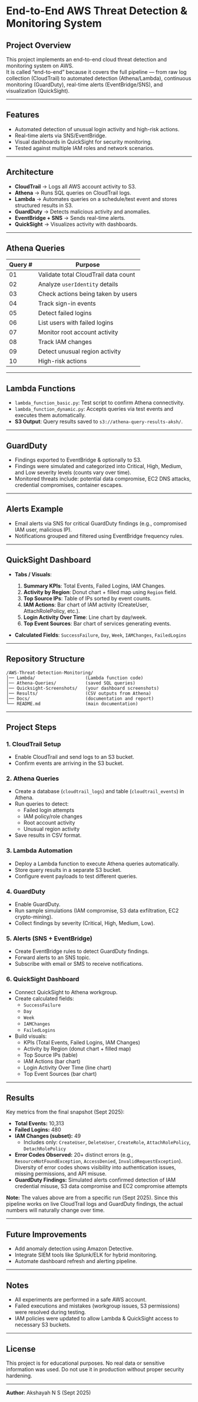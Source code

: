 # End-to-End AWS Threat Detection & Monitoring System

## Project Overview
This project implements an end-to-end cloud threat detection and monitoring system on AWS.  
It is called “end-to-end” because it covers the full pipeline — from raw log collection (CloudTrail) to automated detection (Athena/Lambda), continuous monitoring (GuardDuty), real-time alerts (EventBridge/SNS), and visualization (QuickSight).  

---

## Features
- Automated detection of unusual login activity and high-risk actions.
- Real-time alerts via SNS/EventBridge.
- Visual dashboards in QuickSight for security monitoring.
- Tested against multiple IAM roles and network scenarios.

---

## Architecture
- **CloudTrail** → Logs all AWS account activity to S3.  
- **Athena** → Runs SQL queries on CloudTrail logs.  
- **Lambda** → Automates queries on a schedule/test event and stores structured results in S3.  
- **GuardDuty** → Detects malicious activity and anomalies.  
- **EventBridge + SNS** → Sends real-time alerts.  
- **QuickSight** → Visualizes activity with dashboards.

---

## Athena Queries
| Query # | Purpose                              |
|---------|--------------------------------------|
| 01      | Validate total CloudTrail data count |
| 02      | Analyze `userIdentity` details       |
| 03      | Check actions being taken by users   |
| 04      | Track sign-in events                 |
| 05      | Detect failed logins                 |
| 06      | List users with failed logins        |
| 07      | Monitor root account activity        |
| 08      | Track IAM changes                    |
| 09      | Detect unusual region activity       |
| 10      | High-risk actions                    |

---

## Lambda Functions
- `lambda_function_basic.py`: Test script to confirm Athena connectivity.
- `lambda_function_dynamic.py`: Accepts queries via test events and executes them automatically.
- **S3 Output**: Query results saved to `s3://athena-query-results-aksh/`.

---

## GuardDuty
- Findings exported to EventBridge & optionally to S3.
- Findings were simulated and categorized into Critical, High, Medium, and Low severity levels (counts vary over time).
- Monitored threats include: potential data compromise, EC2 DNS attacks, credential compromises, container escapes.

---

## Alerts Example  
- Email alerts via SNS for critical GuardDuty findings (e.g., compromised IAM user, malicious IP).  
- Notifications grouped and filtered using EventBridge frequency rules.

---

## QuickSight Dashboard
- **Tabs / Visuals**:
  1. **Summary KPIs**: Total Events, Failed Logins, IAM Changes.
  2. **Activity by Region**: Donut chart + filled map using `Region` field.
  3. **Top Source IPs**: Table of IPs sorted by event counts.
  4. **IAM Actions**: Bar chart of IAM activity (CreateUser, AttachRolePolicy, etc.).
  5. **Login Activity Over Time**: Line chart by day/week.
  6. **Top Event Sources**: Bar chart of services generating events.

- **Calculated Fields**: `SuccessFailure`, `Day`, `Week`, `IAMChanges`, `FailedLogins`  

---

## Repository Structure
```plaintext
/AWS-Threat-Detection-Monitoring/
│── Lambda/                   (Lambda function code)
│── Athena-Queries/           (saved SQL queries)
│── Quicksight-Screenshots/   (your dashboard screenshots)
│── Results/                  (CSV outputs from Athena)
│── Docs/                     (documentation and report)
└── README.md                 (main documentation)
```
---

## Project Steps

### 1. CloudTrail Setup
- Enable CloudTrail and send logs to an S3 bucket.  
- Confirm events are arriving in the S3 bucket.  

### 2. Athena Queries
- Create a database (`cloudtrail_logs`) and table (`cloudtrail_events`) in Athena.  
- Run queries to detect:  
  - Failed login attempts  
  - IAM policy/role changes  
  - Root account activity  
  - Unusual region activity  
- Save results in CSV format.  

### 3. Lambda Automation
- Deploy a Lambda function to execute Athena queries automatically.  
- Store query results in a separate S3 bucket.  
- Configure event payloads to test different queries.  

### 4. GuardDuty
- Enable GuardDuty.  
- Run sample simulations (IAM compromise, S3 data exfiltration, EC2 crypto-mining).  
- Collect findings by severity (Critical, High, Medium, Low).  

### 5. Alerts (SNS + EventBridge)
- Create EventBridge rules to detect GuardDuty findings.  
- Forward alerts to an SNS topic.  
- Subscribe with email or SMS to receive notifications.  

### 6. QuickSight Dashboard
- Connect QuickSight to Athena workgroup.  
- Create calculated fields:  
  - `SuccessFailure`  
  - `Day`  
  - `Week`
  - `IAMChanges`
  - `FailedLogins`   
- Build visuals:  
  - KPIs (Total Events, Failed Logins, IAM Changes)  
  - Activity by Region (donut chart + filled map)  
  - Top Source IPs (table)  
  - IAM Actions (bar chart)  
  - Login Activity Over Time (line chart)  
  - Top Event Sources (bar chart)  

---

## Results

Key metrics from the final snapshot (Sept 2025):

- **Total Events:** 10,313  
- **Failed Logins:** 480  
- **IAM Changes (subset):** 49  
   - Includes only: `CreateUser`, `DeleteUser`, `CreateRole`,  `AttachRolePolicy`, `DetachRolePolicy`  
- **Error Codes Observed:** 20+ distinct errors (e.g., `ResourceNotFoundException`, `AccessDenied`, `InvalidRequestException`). Diversity of error codes shows visibility into authentication issues, missing permissions, and API misuse.  
- **GuardDuty Findings:** Simulated alerts confirmed detection of IAM credential misuse, S3 data compromise and EC2 compromise attempts  

**Note:** The values above are from a specific run (Sept 2025). Since this pipeline works on live CloudTrail logs and GuardDuty findings, the actual numbers will naturally change over time.

---

## Future Improvements
- Add anomaly detection using Amazon Detective.  
- Integrate SIEM tools like Splunk/ELK for hybrid monitoring.  
- Automate dashboard refresh and alerting pipeline.

---

## Notes
- All experiments are performed in a safe AWS account.
- Failed executions and mistakes (workgroup issues, S3 permissions) were resolved during testing.
- IAM policies were updated to allow Lambda & QuickSight access to necessary S3 buckets.

---

## License
This project is for educational purposes. No real data or sensitive information was used. Do not use it in production without proper security hardening.  

---

**Author**: Akshayah N S (Sept 2025)


